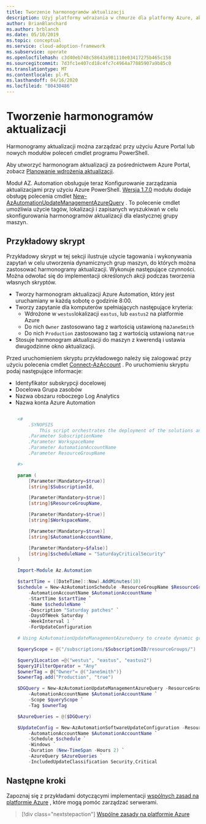 ```yaml
---
title: Tworzenie harmonogramów aktualizacji
description: Użyj platformy wdrażania w chmurze dla platformy Azure, aby dowiedzieć się, jak zarządzać harmonogramami aktualizacji za pomocą Azure Portal lub nowych modułów poleceń cmdlet programu PowerShell.
author: BrianBlanchard
ms.author: brblanch
ms.date: 05/10/2019
ms.topic: conceptual
ms.service: cloud-adoption-framework
ms.subservice: operate
ms.openlocfilehash: c3d40eb748c58643a981110e03417275b465c158
ms.sourcegitcommit: 7d3fc1e407cd18c4fc7c4964a77885907a9b85c0
ms.translationtype: MT
ms.contentlocale: pl-PL
ms.lasthandoff: 04/16/2020
ms.locfileid: "80430486"
---
```

# <a name="create-update-schedules"></a>Tworzenie harmonogramów aktualizacji

Harmonogramy aktualizacji można zarządzać przy użyciu Azure Portal lub nowych modułów poleceń cmdlet programu PowerShell.

Aby utworzyć harmonogram aktualizacji za pośrednictwem Azure Portal, zobacz [Planowanie wdrożenia aktualizacji](https://docs.microsoft.com/azure/automation/automation-tutorial-update-management#schedule-an-update-deployment).

Moduł AZ. Automation obsługuje teraz Konfigurowanie zarządzania aktualizacjami przy użyciu Azure PowerShell. [Wersja 1.7.0](https://www.powershellgallery.com/packages/Az/1.7.0) modułu dodaje obsługę polecenia cmdlet [New-AzAutomationUpdateManagementAzureQuery](https://docs.microsoft.com/powershell/module/az.automation/new-azautomationupdatemanagementazurequery?view=azps-1.7.0) . To polecenie cmdlet umożliwia użycie tagów, lokalizacji i zapisanych wyszukiwań w celu skonfigurowania harmonogramów aktualizacji dla elastycznej grupy maszyn.

## <a name="example-script"></a>Przykładowy skrypt

Przykładowy skrypt w tej sekcji ilustruje użycie tagowania i wykonywania zapytań w celu utworzenia dynamicznych grup maszyn, do których można zastosować harmonogramy aktualizacji. Wykonuje następujące czynności. Można odwołać się do implementacji określonych akcji podczas tworzenia własnych skryptów.

- Tworzy harmonogram aktualizacji Azure Automation, który jest uruchamiany w każdą sobotę o godzinie 8:00.
- Tworzy zapytanie dla komputerów spełniających następujące kryteria:
  - Wdrożone w `westus`lokalizacji `eastus`, lub `eastus2` na platformie Azure
  - Do nich `Owner` zastosowano tag z wartością ustawioną na`JaneSmith`
  - Do nich `Production` zastosowano tag z wartością ustawioną na`true`
- Stosuje harmonogram aktualizacji do maszyn z kwerendą i ustawia dwugodzinne okno aktualizacji.

Przed uruchomieniem skryptu przykładowego należy się zalogować przy użyciu polecenia cmdlet [Connect-AzAccount](https://docs.microsoft.com/powershell/module/az.accounts/connect-azaccount?view=azps-2.1.0) . Po uruchomieniu skryptu podaj następujące informacje:

- Identyfikator subskrypcji docelowej
- Docelowa Grupa zasobów
- Nazwa obszaru roboczego Log Analytics
- Nazwa konta Azure Automation

```powershell

    <#
        .SYNOPSIS
            This script orchestrates the deployment of the solutions and the agents.
        .Parameter SubscriptionName
        .Parameter WorkspaceName
        .Parameter AutomationAccountName
        .Parameter ResourceGroupName

    #>

    param (
        [Parameter(Mandatory=$true)]
        [string]$SubscriptionId,

        [Parameter(Mandatory=$true)]
        [string]$ResourceGroupName,

        [Parameter(Mandatory=$true)]
        [string]$WorkspaceName,

        [Parameter(Mandatory=$true)]
        [string]$AutomationAccountName,

        [Parameter(Mandatory=$false)]
        [string]$scheduleName = "SaturdayCriticalSecurity"
    )

    Import-Module Az.Automation

    $startTime = ([DateTime]::Now).AddMinutes(10)
    $schedule = New-AzAutomationSchedule -ResourceGroupName $ResourceGroupName `
        -AutomationAccountName $AutomationAccountName `
        -StartTime $startTime `
        -Name $scheduleName `
        -Description "Saturday patches" `
        -DaysOfWeek Saturday `
        -WeekInterval 1 `
        -ForUpdateConfiguration

    # Using AzAutomationUpdateManagementAzureQuery to create dynamic groups.

    $queryScope = @("/subscriptions/$SubscriptionID/resourceGroups/")

    $query1Location =@("westus", "eastus", "eastus2")
    $query1FilterOperator = "Any"
    $ownerTag = @{"Owner"= @("JaneSmith")}
    $ownerTag.add("Production", "true")

    $DGQuery = New-AzAutomationUpdateManagementAzureQuery -ResourceGroupName $ResourceGroupName `
        -AutomationAccountName $AutomationAccountName `
        -Scope $queryScope `
        -Tag $ownerTag

    $AzureQueries = @($DGQuery)

    $UpdateConfig = New-AzAutomationSoftwareUpdateConfiguration -ResourceGroupName $ResourceGroupName `
        -AutomationAccountName $AutomationAccountName `
        -Schedule $schedule `
        -Windows `
        -Duration (New-TimeSpan -Hours 2) `
        -AzureQuery $AzureQueries `
        -IncludedUpdateClassification Security,Critical
```

## <a name="next-steps"></a>Następne kroki

Zapoznaj się z przykładami dotyczącymi implementacji [wspólnych zasad na platformie Azure](./common-policies.md) , które mogą pomóc zarządzać serwerami.

> [!div class="nextstepaction"]
> [Wspólne zasady na platformie Azure](./common-policies.md)
